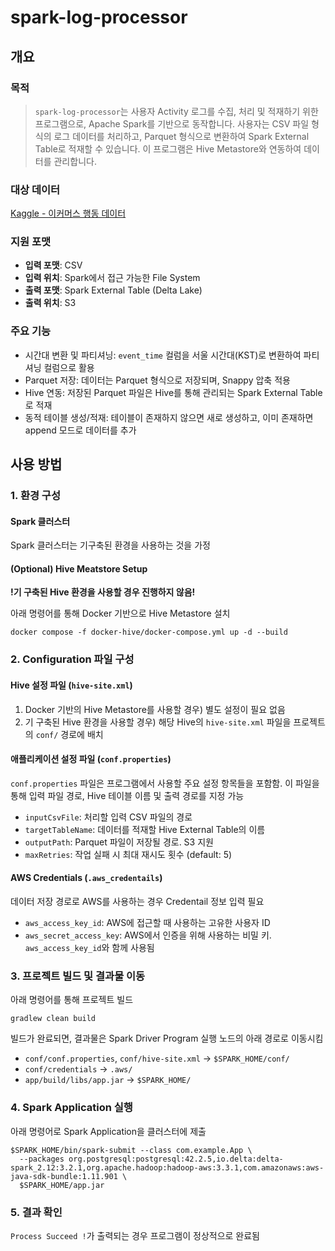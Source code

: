 # spark-log-processor

## 개요
### 목적
> `spark-log-processor`는 사용자 Activity 로그를 수집, 처리 및 적재하기 위한 프로그램으로, Apache Spark를 기반으로 동작합니다. 사용자는 CSV 파일 형식의 로그 데이터를 처리하고, Parquet 형식으로 변환하여 Spark External Table로 적재할 수 있습니다. 이 프로그램은 Hive Metastore와 연동하여 데이터를 관리합니다.

### 대상 데이터
[Kaggle - 이커머스 행동 데이터](https://www.kaggle.com/mkechinov/ecommerce-behavior-data-from-multi-category-store)

### 지원 포맷
- **입력 포맷**: CSV
- **입력 위치**: Spark에서 접근 가능한 File System
- **출력 포맷**: Spark External Table (Delta Lake)
- **출력 위치**: S3

### 주요 기능
- 시간대 변환 및 파티셔닝: `event_time` 컬럼을 서울 시간대(KST)로 변환하여 파티셔닝 컬럼으로 활용
- Parquet 저장: 데이터는 Parquet 형식으로 저장되며, Snappy 압축 적용
- Hive 연동: 저장된 Parquet 파일은 Hive를 통해 관리되는 Spark External Table로 적재
- 동적 테이블 생성/적재: 테이블이 존재하지 않으면 새로 생성하고, 이미 존재하면 append 모드로 데이터를 추가

## 사용 방법
### 1. 환경 구성
#### Spark 클러스터
Spark 클러스터는 기구축된 환경을 사용하는 것을 가정

#### (Optional) Hive Meatstore Setup
**!기 구축된 Hive 환경을 사용할 경우 진행하지 않음!**

아래 명령어를 통해 Docker 기반으로 Hive Metastore 설치
```shell
docker compose -f docker-hive/docker-compose.yml up -d --build
```

### 2. Configuration 파일 구성

#### Hive 설정 파일 (`hive-site.xml`)
1. Docker 기반의 Hive Metastore를 사용할 경우) 별도 설정이 필요 없음
2. 기 구축된 Hive 환경을 사용할 경우) 해당 Hive의 `hive-site.xml` 파일을 프로젝트의 `conf/` 경로에 배치

#### 애플리케이션 설정 파일 (`conf.properties`)
`conf.properties` 파일은 프로그램에서 사용할 주요 설정 항목들을 포함함. 이 파일을 통해 입력 파일 경로, Hive 테이블 이름 및 출력 경로를 지정 가능
- `inputCsvFile`: 처리할 입력 CSV 파일의 경로
- `targetTableName`: 데이터를 적재할 Hive External Table의 이름
- `outputPath`: Parquet 파일이 저장될 경로. S3 지원
- `maxRetries`: 작업 실패 시 최대 재시도 횟수 (default: 5)

#### AWS Credentials (`.aws_credentails`)
데이터 저장 경로로 AWS를 사용하는 경우 Credentail 정보 입력 필요
- `aws_access_key_id`: AWS에 접근할 때 사용하는 고유한 사용자 ID
- `aws_secret_access_key`: AWS에서 인증을 위해 사용하는 비밀 키. `aws_access_key_id`와 함께 사용됨

### 3. 프로젝트 빌드 및 결과물 이동
아래 명령어를 통해 프로젝트 빌드
```shell
gradlew clean build
```

빌드가 완료되면, 결과물은 Spark Driver Program 실행 노드의 아래 경로로 이동시킴
- `conf/conf.properties`, `conf/hive-site.xml` -> `$SPARK_HOME/conf/`
- `conf/credentials` -> `.aws/`
- `app/build/libs/app.jar` -> `$SPARK_HOME/`


### 4. Spark Application 실행
아래 명령어로 Spark Application을 클러스터에 제출
```shell
$SPARK_HOME/bin/spark-submit --class com.example.App \
  --packages org.postgresql:postgresql:42.2.5,io.delta:delta-spark_2.12:3.2.1,org.apache.hadoop:hadoop-aws:3.3.1,com.amazonaws:aws-java-sdk-bundle:1.11.901 \
  $SPARK_HOME/app.jar
```

### 5. 결과 확인
`Process Succeed !`가 출력되는 경우 프로그램이 정상적으로 완료됨